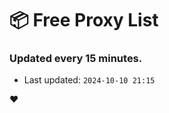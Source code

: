 # :package: Free Proxy List
### Updated every 15 minutes.

- Last updated: `2024-10-10 21:15`

:heart:
